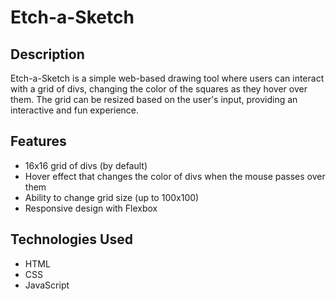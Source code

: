 # Etch-a-Sketch

## Description
Etch-a-Sketch is a simple web-based drawing tool where users can interact with a grid of divs, changing the color of the squares as they hover over them. The grid can be resized based on the user's input, providing an interactive and fun experience.

## Features
- 16x16 grid of divs (by default)
- Hover effect that changes the color of divs when the mouse passes over them
- Ability to change grid size (up to 100x100)
- Responsive design with Flexbox

## Technologies Used
- HTML
- CSS
- JavaScript
